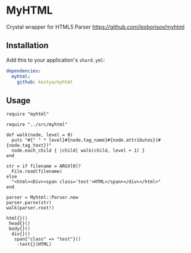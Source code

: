 # MyHTML

Crystal wrapper for HTML5 Parser https://github.com/lexborisov/myhtml

## Installation


Add this to your application's `shard.yml`:

```yaml
dependencies:
  myhtml:
    github: kostya/myhtml
```


## Usage

```crystal
require "myhtml"

require "../src/myhtml"

def walk(node, level = 0)
  puts "#{" " * level}#{node.tag_name}#{node.attributes}(#{node.tag_text})"
  node.each_child { |child| walk(child, level + 1) }
end

str = if filename = ARGV[0]?
  File.read(filename)
else
  "<html><Div><span class='test'>HTML</span></div></html>"
end

parser = Myhtml::Parser.new
parser.parse(str)
walk(parser.root!)
```

```
html{}()
 head{}()
 body{}()
  div{}()
   span{"class" => "test"}()
    -text{}(HTML)
```
